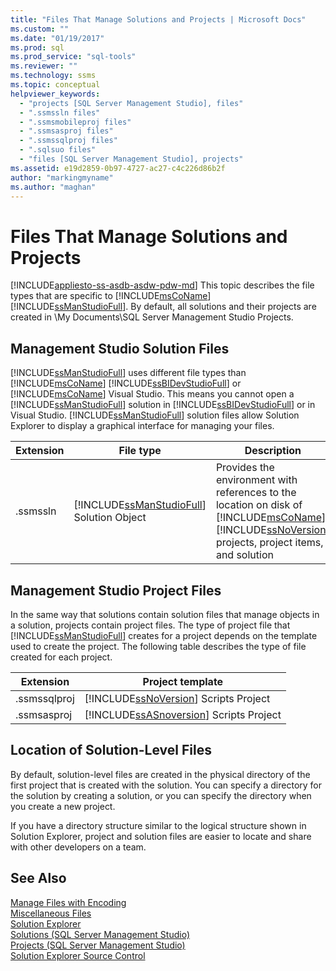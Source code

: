```yaml
---
title: "Files That Manage Solutions and Projects | Microsoft Docs"
ms.custom: ""
ms.date: "01/19/2017"
ms.prod: sql
ms.prod_service: "sql-tools"
ms.reviewer: ""
ms.technology: ssms
ms.topic: conceptual
helpviewer_keywords: 
  - "projects [SQL Server Management Studio], files"
  - ".ssmssln files"
  - ".ssmsmobileproj files"
  - ".ssmsasproj files"
  - ".ssmssqlproj files"
  - ".sqlsuo files"
  - "files [SQL Server Management Studio], projects"
ms.assetid: e19d2859-0b97-4727-ac27-c4c226d86b2f
author: "markingmyname"
ms.author: "maghan"
---
```

# Files That Manage Solutions and Projects
[!INCLUDE[appliesto-ss-asdb-asdw-pdw-md](../../includes/appliesto-ss-asdb-asdw-pdw-md.md)]
 This topic describes the file types that are specific to [!INCLUDE[msCoName](../../includes/msconame_md.md)] [!INCLUDE[ssManStudioFull](../../includes/ssmanstudiofull-md.md)]. By default, all solutions and their projects are created in \My Documents\SQL Server Management Studio Projects.  


## Management Studio Solution Files  
[!INCLUDE[ssManStudioFull](../../includes/ssmanstudiofull-md.md)] uses different file types than [!INCLUDE[msCoName](../../includes/msconame_md.md)] [!INCLUDE[ssBIDevStudioFull](../../includes/ssbidevstudiofull_md.md)] or [!INCLUDE[msCoName](../../includes/msconame_md.md)] Visual Studio. This means you cannot open a [!INCLUDE[ssManStudioFull](../../includes/ssmanstudiofull-md.md)] solution in [!INCLUDE[ssBIDevStudioFull](../../includes/ssbidevstudiofull_md.md)] or in Visual Studio. [!INCLUDE[ssManStudioFull](../../includes/ssmanstudiofull-md.md)] solution files allow Solution Explorer to display a graphical interface for managing your files.  
   
|Extension|File type|Description|Created by|  
|-------------|-------------|---------------|--------------|  
|.ssmssln|[!INCLUDE[ssManStudioFull](../../includes/ssmanstudiofull-md.md)] Solution Object|Provides the environment with references to the location on disk of [!INCLUDE[msCoName](../../includes/msconame_md.md)] [!INCLUDE[ssNoVersion](../../includes/ssnoversion-md.md)] projects, project items, and solution|[!INCLUDE[ssManStudioFull](../../includes/ssmanstudiofull-md.md)]|  
  
## Management Studio Project Files  
In the same way that solutions contain solution files that manage objects in a solution, projects contain project files. The type of project file that [!INCLUDE[ssManStudioFull](../../includes/ssmanstudiofull-md.md)] creates for a project depends on the template used to create the project. The following table describes the type of file created for each project.  
   
|Extension|Project template|  
|-------------|--------------------|  
|.ssmssqlproj|[!INCLUDE[ssNoVersion](../../includes/ssnoversion-md.md)] Scripts Project|  
|.ssmsasproj|[!INCLUDE[ssASnoversion](../../includes/ssasnoversion_md.md)] Scripts Project|  
   
## Location of Solution-Level Files  
By default, solution-level files are created in the physical directory of the first project that is created with the solution. You can specify a directory for the solution by creating a solution, or you can specify the directory when you create a new project.  
 
If you have a directory structure similar to the logical structure shown in Solution Explorer, project and solution files are easier to locate and share with other developers on a team.  
   
## See Also  
[Manage Files with Encoding](../../ssms/solution/manage-files-with-encoding.md)  
[Miscellaneous Files](../../ssms/solution/miscellaneous-files.md)  
[Solution Explorer](../../ssms/solution/solution-explorer.md)  
[Solutions &#40;SQL Server Management Studio&#41;](../../ssms/solution/solutions-sql-server-management-studio.md)  
[Projects &#40;SQL Server Management Studio&#41;](../../ssms/solution/projects-sql-server-management-studio.md)  
[Solution Explorer Source Control](https://msdn.microsoft.com/library/ms173879.aspx)  
  
